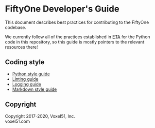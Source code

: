 # FiftyOne Developer's Guide

This document describes best practices for contributing to the FiftyOne
codebase.

We currently follow all of the practices established in
[ETA](https://github.com/voxel51/eta) for the Python code in this repository,
so this guide is mostly pointers to the relevant resources there!


## Coding style

- [Python style guide](https://github.com/voxel51/eta/blob/develop/docs/python_style_guide.md)
- [Linting guide](https://github.com/voxel51/eta/blob/develop/docs/linting_guide.md)
- [Logging guide](https://github.com/voxel51/eta/blob/develop/docs/logging_guide.md)
- [Markdown style guide](https://github.com/voxel51/eta/blob/develop/docs/markdown_style_guide.md)


## Copyright

Copyright 2017-2020, Voxel51, Inc.<br>
voxel51.com

